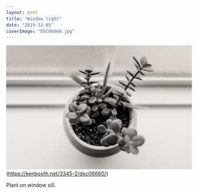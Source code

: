 ```yaml
---
layout: post
title: "Window light"
date: "2019-12-05"
coverImage: "DSC06660.jpg"
---
```


![Plant on window sill](/assets/images/DSC06660.jpg)(https://kenbooth.net/3345-2/dsc06660/)

Plant on window sill.
